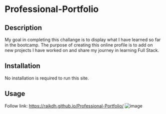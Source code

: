 # Professional-Portfolio

## Description
My goal in completing this challange is to display what I have learned so far in the bootcamp. The purpose of creating this online profile is to add on new projects I have worked on and share my journey in learning Full Stack.

## Installation
No installation is required to run this site.

## Usage
Follow link: https://rajkdh.github.io/Professional-Portfolio/ 
![image](https://user-images.githubusercontent.com/112664790/231613685-0acf105c-2d62-4877-9db0-97ca82d5c0b2.png)

